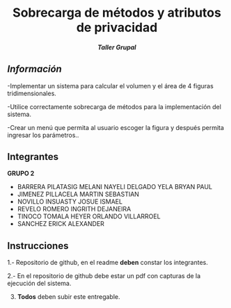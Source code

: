 # <center>Sobrecarga de métodos y atributos de privacidad</center>

<center><h5> Taller Grupal </h5></center>

## *Información*

-Implementar un sistema para calcular el volumen y el área de 4 figuras tridimensionales.

-Utilice correctamente sobrecarga de métodos para la implementación del sistema.

-Crear un menú que permita al usuario escoger la figura y después permita ingresar los parámetros..

## Integrantes
**GRUPO 2**
 - BARRERA PILATASIG MELANI NAYELI DELGADO YELA BRYAN PAUL 
 - JIMENEZ  PILLACELA MARTIN SEBASTIAN 
 - NOVILLO INSUASTY JOSUE ISMAEL 
 - REVELO ROMERO INGRITH DEJANEIRA 
 - TINOCO TOMALA HEYER ORLANDO VILLARROEL
 - SANCHEZ ERICK ALEXANDER

## Instrucciones
1.- Repositorio de github, en el readme  **deben**  constar los integrantes.

2.- En el repositorio de github debe estar un pdf con capturas de la ejecución del sistema.

3.  **Todos**  deben subir este entregable.


